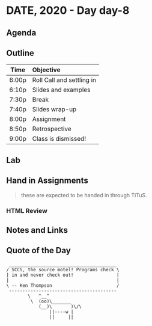 

# DATE, 2020 - Day day-8


## Agenda



## Outline

| Time   | Objective                        |
| -------|:---------------------------------|
| 6:00p  | Roll Call and settling in        |
| 6:10p  | Slides and examples              |
| 7:30p  | Break                            |
| 7:40p  | Slides wrap-up                   |
| 8:00p  | Assignment                       |
| 8:50p  | Retrospective                    |
| 9:00p  | Class is dismissed!              |


## Lab


## Hand in Assignments
>these are expected to be handed in through TiTuS.



### HTML Review


## Notes and Links


## Quote of the Day 

```
 ________________________________________
/ SCCS, the source motel! Programs check \
| in and never check out!                |
|                                        |
\ -- Ken Thompson                        /
 ----------------------------------------
        \   ^__^
         \  (oo)\_______
            (__)\       )\/\
                ||----w |
                ||     ||

```
